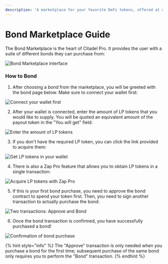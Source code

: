 ```yaml
---
description: 'A marketplace for your favorite DeFi tokens, offered at a discounted price.'
---
```


# Bond Marketplace Guide

The Bond Marketplace is the heart of Citadel Pro. It provides the user with a suite of different bonds they can purchase from: 

![Bond Marketplace interface](../../.gitbook/assets/marketplace.png)

### How to Bond

1. After choosing a bond from the marketplace, you will be greeted with the bond page below. Make sure to connect your wallet first: 

![Connect your wallet first](../../.gitbook/assets/connect_wallet%20%281%29.png)

2. After your wallet is connected, enter the amount of LP tokens that you would like to supply. You will be quoted an equivalent amount of the payout token in the "You will get" field:

![Enter the amount of LP tokens](../../.gitbook/assets/bond_amount.png)

3. If you don't have the required LP token, you can click the link provided to acquire them:

![Get LP tokens in your wallet](../../.gitbook/assets/get_lp.png)

4. There is also a Zap Pro feature that allows you to obtain LP tokens in a single transaction:

![Acquire LP tokens with Zap Pro](../../.gitbook/assets/zap_pro.png)

5. If this is your first bond purchase, you need to approve the bond contract to spend your token first. Then, you need to sign another transaction to actually purchase the bond:

![Two transactions: Approve and Bond](../../.gitbook/assets/two_tx.png)

6. Once the bond transaction is confirmed, you have successfully purchased a bond!  

![Confirmation of bond purchase](../../.gitbook/assets/bond_secured.png)

{% hint style="info" %}
The "Approve" transaction is only needed when you purchase a bond for the first time; subsequent purchase of the same bond only requires you to perform the "Bond" transaction.
{% endhint %}

